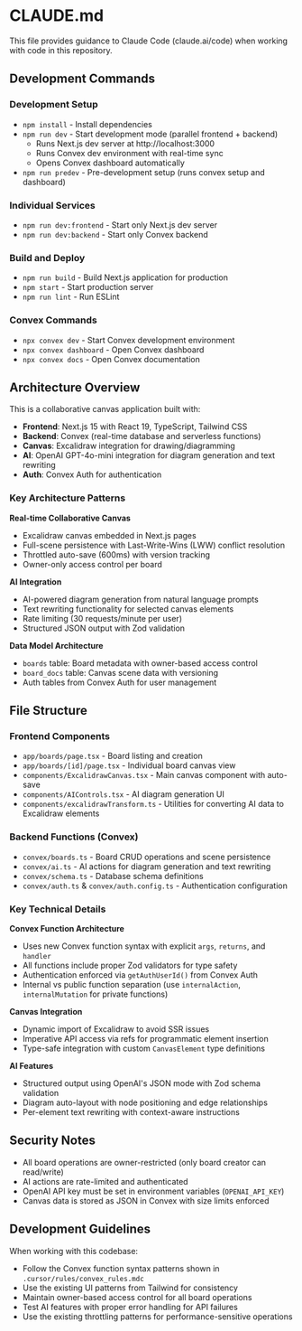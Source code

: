 # CLAUDE.md

This file provides guidance to Claude Code (claude.ai/code) when working with code in this repository.

## Development Commands

### Development Setup
- `npm install` - Install dependencies
- `npm run dev` - Start development mode (parallel frontend + backend)
  - Runs Next.js dev server at http://localhost:3000
  - Runs Convex dev environment with real-time sync
  - Opens Convex dashboard automatically
- `npm run predev` - Pre-development setup (runs convex setup and dashboard)

### Individual Services
- `npm run dev:frontend` - Start only Next.js dev server
- `npm run dev:backend` - Start only Convex backend

### Build and Deploy
- `npm run build` - Build Next.js application for production
- `npm start` - Start production server
- `npm run lint` - Run ESLint

### Convex Commands
- `npx convex dev` - Start Convex development environment
- `npx convex dashboard` - Open Convex dashboard
- `npx convex docs` - Open Convex documentation

## Architecture Overview

This is a collaborative canvas application built with:
- **Frontend**: Next.js 15 with React 19, TypeScript, Tailwind CSS
- **Backend**: Convex (real-time database and serverless functions)
- **Canvas**: Excalidraw integration for drawing/diagramming
- **AI**: OpenAI GPT-4o-mini integration for diagram generation and text rewriting
- **Auth**: Convex Auth for authentication

### Key Architecture Patterns

**Real-time Collaborative Canvas**
- Excalidraw canvas embedded in Next.js pages
- Full-scene persistence with Last-Write-Wins (LWW) conflict resolution
- Throttled auto-save (600ms) with version tracking
- Owner-only access control per board

**AI Integration**
- AI-powered diagram generation from natural language prompts
- Text rewriting functionality for selected canvas elements
- Rate limiting (30 requests/minute per user)
- Structured JSON output with Zod validation

**Data Model Architecture**
- `boards` table: Board metadata with owner-based access control
- `board_docs` table: Canvas scene data with versioning
- Auth tables from Convex Auth for user management

## File Structure

### Frontend Components
- `app/boards/page.tsx` - Board listing and creation
- `app/boards/[id]/page.tsx` - Individual board canvas view
- `components/ExcalidrawCanvas.tsx` - Main canvas component with auto-save
- `components/AIControls.tsx` - AI diagram generation UI
- `components/excalidrawTransform.ts` - Utilities for converting AI data to Excalidraw elements

### Backend Functions (Convex)
- `convex/boards.ts` - Board CRUD operations and scene persistence
- `convex/ai.ts` - AI actions for diagram generation and text rewriting
- `convex/schema.ts` - Database schema definitions
- `convex/auth.ts` & `convex/auth.config.ts` - Authentication configuration

### Key Technical Details

**Convex Function Architecture**
- Uses new Convex function syntax with explicit `args`, `returns`, and `handler`
- All functions include proper Zod validators for type safety
- Authentication enforced via `getAuthUserId()` from Convex Auth
- Internal vs public function separation (use `internalAction`, `internalMutation` for private functions)

**Canvas Integration**
- Dynamic import of Excalidraw to avoid SSR issues
- Imperative API access via refs for programmatic element insertion
- Type-safe integration with custom `CanvasElement` type definitions

**AI Features**
- Structured output using OpenAI's JSON mode with Zod schema validation
- Diagram auto-layout with node positioning and edge relationships
- Per-element text rewriting with context-aware instructions

## Security Notes

- All board operations are owner-restricted (only board creator can read/write)
- AI actions are rate-limited and authenticated
- OpenAI API key must be set in environment variables (`OPENAI_API_KEY`)
- Canvas data is stored as JSON in Convex with size limits enforced

## Development Guidelines

When working with this codebase:
- Follow the Convex function syntax patterns shown in `.cursor/rules/convex_rules.mdc`
- Use the existing UI patterns from Tailwind for consistency
- Maintain owner-based access control for all board operations
- Test AI features with proper error handling for API failures
- Use the existing throttling patterns for performance-sensitive operations